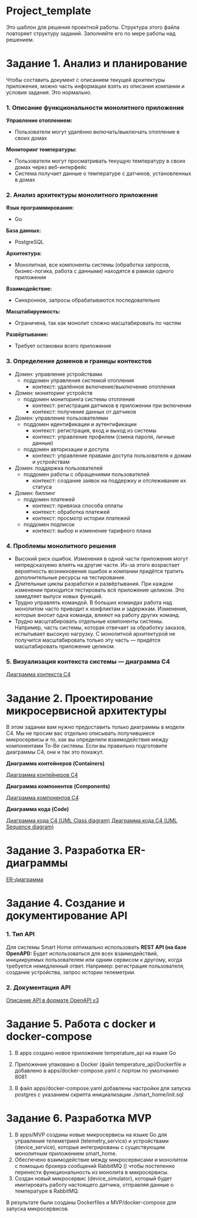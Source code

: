 # Project_template

Это шаблон для решения проектной работы. Структура этого файла повторяет структуру заданий. Заполняйте его по мере работы над решением.

# Задание 1. Анализ и планирование

<aside>

Чтобы составить документ с описанием текущей архитектуры приложения, можно часть информации взять из описания компании и условия задания. Это нормально.

</aside>

### 1. Описание функциональности монолитного приложения

**Управление отоплением:**

- Пользователи могут удалённо включать/выключать отопление в своих домах

**Мониторинг температуры:**

- Пользователи могут просматривать текущую температуру в своих домах через веб-интерфейс
- Система получает данные о температуре с датчиков, установленных в домах

### 2. Анализ архитектуры монолитного приложения

**Язык программирования:**

- Go

**База данных:**

- PostgreSQL

**Архитектура:**

- Монолитная, все компоненты системы (обработка запросов, бизнес-логика, работа с данными) находятся в рамках одного приложения

**Взаимодействие:**

- Синхронное, запросы обрабатываются последовательно

**Масштабируемость:**

- Ограничена, так как монолит сложно масштабировать по частям

**Развёртывание:**

- Требует остановки всего приложения

### 3. Определение доменов и границы контекстов

- Домен: управление устройствами
  - поддомен управления системой отопления
    - контекст: удалённое включение/выключение отопления
- Домен: мониторинг устройств
  - поддомен мониторинга системы отопления
    - контекст: регистрация датчиков в приложении при включении
    - контекст: получение данных от датчиков
- Домен: управление пользователями
  - поддомен идентификации и аутентификации
    - контекст: регистрация, вход и выход из системы
    - контекст: управление профилем (смена пароля, личные данные)
  - поддомен авторизации и доступа
    - контекст: управление правами доступа пользователя к домам и устройствам
- Домен: поддержка пользователей
  - поддомен работы с обращениями пользователей
    - контекст: создание заявок на поддержку и отслеживание их статуса
- Домен: биллинг
  - поддомен платежей
    - контекст: привязка способа оплаты
    - контекст: обработка платежей
    - контекст: просмотр истории платежей
  - поддомен подписок
    - контекст: выбор и изменение тарифного плана

### **4. Проблемы монолитного решения**

- Высокий риск ошибок. Изменения в одной части приложения могут непредсказуемо влиять на другие части. Из-за этого возрастает вероятность возникновения ошибок и компании придётся тратить дополнительные ресурсы на тестирование.
- Длительные циклы разработки и развёртывания. При каждом изменении приходится тестировать всё приложение целиком. Это замедляет выпуск новых функций.
- Трудно управлять командой. В больших командах работа над монолитом часто приводит к конфликтам и задержкам. Изменения, которые вносит одна команда, влияют на работу других команд.
- Трудно масштабировать отдельные компоненты системы. Например, часть системы, которая отвечает за обработку заказов, испытывает высокую нагрузку. С монолитной архитектурой не получится масштабировать только эту часть — придётся масштабировать приложение целиком.

### 5. Визуализация контекста системы — диаграмма С4

[Диаграмма контекста C4](https://github.com/kotenev/architecture-pro-warmhouse/blob/main/diagrams/context/SmartHome_Context.puml)

# Задание 2. Проектирование микросервисной архитектуры

В этом задании вам нужно предоставить только диаграммы в модели C4. Мы не просим вас отдельно описывать получившиеся микросервисы и то, как вы определили взаимодействия между компонентами To-Be системы. Если вы правильно подготовите диаграммы C4, они и так это покажут.

**Диаграмма контейнеров (Containers)**

[Диаграмма контейнеров C4](https://github.com/kotenev/architecture-pro-warmhouse/blob/main/diagrams/container/SmartHome_Container.puml)

**Диаграмма компонентов (Components)**

[Диаграмма компонентов C4](https://github.com/kotenev/architecture-pro-warmhouse/blob/main/diagrams/component/SmartHome_Component_Backend.puml)

**Диаграмма кода (Code)**

[Диаграмма кода C4 (UML Class diagram)](https://github.com/kotenev/architecture-pro-warmhouse/blob/main/diagrams/code/SmartHome_Code_RemoteControl.puml)
[Диаграмма кода C4 (UML Sequence diagram)](https://github.com/kotenev/architecture-pro-warmhouse/blob/main/diagrams/code/SmartHome_Code_SendCommand.puml)

# Задание 3. Разработка ER-диаграммы

[ER-диаграмма](https://github.com/kotenev/architecture-pro-warmhouse/blob/main/diagrams/ER/SmartHome_ERD.puml)

# Задание 4. Создание и документирование API

### 1. Тип API

Для системы Smart Home оптимально использовать **REST API (на базе OpenAPI):** Будет использоваться для всех взаимодействий, инициируемых пользователем или одним сервисом к другому, когда требуется немедленный ответ. Например: регистрация пользователя, создание устройства, запрос истории телеметрии.

### 2. Документация API

[Описание API в формате OpenAPI v3](https://github.com/kotenev/architecture-pro-warmhouse/blob/main/API/SmartHome_OpenAPIv3.yml)

# Задание 5. Работа с docker и docker-compose

1) В apps создано новое приложение temperature_api на языке Go

2) Приложение упаковано в Docker (файл temperature_api/Dockerfile и добавлено в apps/docker-compose.yaml с портом по умолчанию 8081

3) В файл apps/docker-compose.yaml добавлены настройки для запуска postgres с указанием скрипта инициализации ./smart_home/init.sql

# **Задание 6. Разработка MVP**

1. В apps/MVP созданы новые микросервисы на языке Go для управления телеметрией (telemetry_service) и устройствами (device_service), которые интегрированы с существующим монолитным приложением smart_home.
2. Обеспечено взаимодействие между микросервисами и монолитом с помощью брокера сообщений RabbitMQ () чтобы постепенно перенести функциональность из монолита в микросервисы.
3. Создан новый микросервис (device_simulator), который будет имитировать работу настоящего датчика, отправляя данные о температуре в RabbitMQ.

В результате были созданы Dockerfiles и MVP/docker-compose для запуска микросервисов. 
